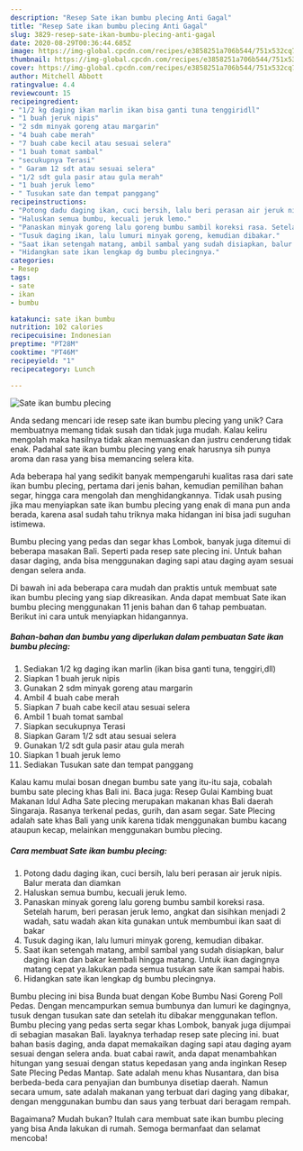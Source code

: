 ```yaml
---
description: "Resep Sate ikan bumbu plecing Anti Gagal"
title: "Resep Sate ikan bumbu plecing Anti Gagal"
slug: 3829-resep-sate-ikan-bumbu-plecing-anti-gagal
date: 2020-08-29T00:36:44.685Z
image: https://img-global.cpcdn.com/recipes/e3858251a706b544/751x532cq70/sate-ikan-bumbu-plecing-foto-resep-utama.jpg
thumbnail: https://img-global.cpcdn.com/recipes/e3858251a706b544/751x532cq70/sate-ikan-bumbu-plecing-foto-resep-utama.jpg
cover: https://img-global.cpcdn.com/recipes/e3858251a706b544/751x532cq70/sate-ikan-bumbu-plecing-foto-resep-utama.jpg
author: Mitchell Abbott
ratingvalue: 4.4
reviewcount: 15
recipeingredient:
- "1/2 kg daging ikan marlin ikan bisa ganti tuna tenggiridll"
- "1 buah jeruk nipis"
- "2 sdm minyak goreng atau margarin"
- "4 buah cabe merah"
- "7 buah cabe kecil atau sesuai selera"
- "1 buah tomat sambal"
- "secukupnya Terasi"
- " Garam 12 sdt atau sesuai selera"
- "1/2 sdt gula pasir atau gula merah"
- "1 buah jeruk lemo"
- " Tusukan sate dan tempat panggang"
recipeinstructions:
- "Potong dadu daging ikan, cuci bersih, lalu beri perasan air jeruk nipis. Balur merata dan diamkan"
- "Haluskan semua bumbu, kecuali jeruk lemo."
- "Panaskan minyak goreng lalu goreng bumbu sambil koreksi rasa. Setelah harum, beri perasan jeruk lemo, angkat dan sisihkan menjadi 2 wadah, satu wadah akan kita gunakan untuk membumbui ikan saat di bakar"
- "Tusuk daging ikan, lalu lumuri minyak goreng, kemudian dibakar."
- "Saat ikan setengah matang, ambil sambal yang sudah disiapkan, balur daging ikan dan bakar kembali hingga matang. Untuk ikan dagingnya matang cepat ya.lakukan pada semua tusukan sate ikan sampai habis."
- "Hidangkan sate ikan lengkap dg bumbu plecingnya."
categories:
- Resep
tags:
- sate
- ikan
- bumbu

katakunci: sate ikan bumbu 
nutrition: 102 calories
recipecuisine: Indonesian
preptime: "PT28M"
cooktime: "PT46M"
recipeyield: "1"
recipecategory: Lunch

---
```



![Sate ikan bumbu plecing](https://img-global.cpcdn.com/recipes/e3858251a706b544/751x532cq70/sate-ikan-bumbu-plecing-foto-resep-utama.jpg)

Anda sedang mencari ide resep sate ikan bumbu plecing yang unik? Cara membuatnya memang tidak susah dan tidak juga mudah. Kalau keliru mengolah maka hasilnya tidak akan memuaskan dan justru cenderung tidak enak. Padahal sate ikan bumbu plecing yang enak harusnya sih punya aroma dan rasa yang bisa memancing selera kita.

Ada beberapa hal yang sedikit banyak mempengaruhi kualitas rasa dari sate ikan bumbu plecing, pertama dari jenis bahan, kemudian pemilihan bahan segar, hingga cara mengolah dan menghidangkannya. Tidak usah pusing jika mau menyiapkan sate ikan bumbu plecing yang enak di mana pun anda berada, karena asal sudah tahu triknya maka hidangan ini bisa jadi suguhan istimewa.

Bumbu plecing yang pedas dan segar khas Lombok, banyak juga ditemui di beberapa masakan Bali. Seperti pada resep sate plecing ini. Untuk bahan dasar daging, anda bisa menggunakan daging sapi atau daging ayam sesuai dengan selera anda.


Di bawah ini ada beberapa cara mudah dan praktis untuk membuat sate ikan bumbu plecing yang siap dikreasikan. Anda dapat membuat Sate ikan bumbu plecing menggunakan 11 jenis bahan dan 6 tahap pembuatan. Berikut ini cara untuk menyiapkan hidangannya.

<!--inarticleads1-->

##### Bahan-bahan dan bumbu yang diperlukan dalam pembuatan Sate ikan bumbu plecing:

1. Sediakan 1/2 kg daging ikan marlin (ikan bisa ganti tuna, tenggiri,dll)
1. Siapkan 1 buah jeruk nipis
1. Gunakan 2 sdm minyak goreng atau margarin
1. Ambil 4 buah cabe merah
1. Siapkan 7 buah cabe kecil atau sesuai selera
1. Ambil 1 buah tomat sambal
1. Siapkan secukupnya Terasi
1. Siapkan  Garam 1/2 sdt atau sesuai selera
1. Gunakan 1/2 sdt gula pasir atau gula merah
1. Siapkan 1 buah jeruk lemo
1. Sediakan  Tusukan sate dan tempat panggang


Kalau kamu mulai bosan dnegan bumbu sate yang itu-itu saja, cobalah bumbu sate plecing khas Bali ini. Baca juga: Resep Gulai Kambing buat Makanan Idul Adha Sate plecing merupakan makanan khas Bali daerah Singaraja. Rasanya terkenal pedas, gurih, dan asam segar. Sate Plecing adalah sate khas Bali yang unik karena tidak menggunakan bumbu kacang ataupun kecap, melainkan menggunakan bumbu plecing. 

<!--inarticleads2-->

##### Cara membuat Sate ikan bumbu plecing:

1. Potong dadu daging ikan, cuci bersih, lalu beri perasan air jeruk nipis. Balur merata dan diamkan
1. Haluskan semua bumbu, kecuali jeruk lemo.
1. Panaskan minyak goreng lalu goreng bumbu sambil koreksi rasa. Setelah harum, beri perasan jeruk lemo, angkat dan sisihkan menjadi 2 wadah, satu wadah akan kita gunakan untuk membumbui ikan saat di bakar
1. Tusuk daging ikan, lalu lumuri minyak goreng, kemudian dibakar.
1. Saat ikan setengah matang, ambil sambal yang sudah disiapkan, balur daging ikan dan bakar kembali hingga matang. Untuk ikan dagingnya matang cepat ya.lakukan pada semua tusukan sate ikan sampai habis.
1. Hidangkan sate ikan lengkap dg bumbu plecingnya.


Bumbu plecing ini bisa Bunda buat dengan Kobe Bumbu Nasi Goreng Poll Pedas. Dengan mencampurkan semua bumbunya dan lumuri ke dagingnya, tusuk dengan tusukan sate dan setelah itu dibakar menggunakan teflon. Bumbu plecing yang pedas serta segar khas Lombok, banyak juga dijumpai di sebagian masakan Bali. layaknya terhadap resep sate plecing ini. buat bahan basis daging, anda dapat memakaikan daging sapi atau daging ayam sesuai dengan selera anda. buat cabai rawit, anda dapat menambahkan hitungan yang sesuai dengan status kepedasan yang anda inginkan Resep Sate Plecing Pedas Mantap. Sate adalah menu khas Nusantara, dan bisa berbeda-beda cara penyajian dan bumbunya disetiap daerah. Namun secara umum, sate adalah makanan yang terbuat dari daging yang dibakar, dengan menggunakan bumbu dan saus yang terbuat dari beragam rempah. 

Bagaimana? Mudah bukan? Itulah cara membuat sate ikan bumbu plecing yang bisa Anda lakukan di rumah. Semoga bermanfaat dan selamat mencoba!
